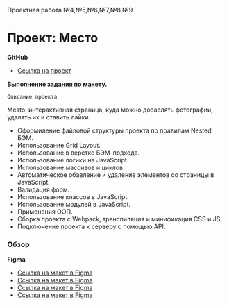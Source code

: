 
Проектная работа №4,№5,№6,№7,№8,№9

# Проект: Место

**GitHub**

* [Ссылка на проект](https://ilya-120.github.io/mesto/)


**Выполнение задания по макету.**

    Описание проекта
Mesto: интерактивная страница, куда можно добавлять фотографии, удалять их и ставить лайки.


* Оформиление файловой структуры проекта по правилам Nested БЭМ.
* Использование Grid Layout.
* Использование в верстке БЭМ-подхода.
* Использование логики на JavaScript.
* Использование массивов и циклов.
* Автоматическое обавление и удаление элементов со страницы в JavaScript.
* Валидация форм.
* Использование классов в JavaScript.
* Использование модулей в JavaScript.
* Применения ООП.
* Cборка проекта с Webpack, транспиляция и минификация CSS и JS.
* Подключение проекта к серверу с помощью API.


### Обзор


**Figma**

* [Ссылка на макет в Figma](https://www.figma.com/file/2cn9N9jSkmxD84oJik7xL7/JavaScript.-Sprint-4?node-id=0%3A1)
* [Ссылка на макет в Figma](https://www.figma.com/file/bjyvbKKJN2naO0ucURl2Z0/JavaScript.-Sprint-5?node-id=0%3A1)
* [Ссылка на макет в Figma](https://www.figma.com/file/kRVLKwYG3d1HGLvh7JFWRT/JavaScript.-Sprint-6?node-id=0%3A1)
* [Ссылка на макет в Figma](https://www.figma.com/file/PSdQFRHoxXJFs2FH8IXViF/JavaScript-9-sprint?node-id=0%3A1)
